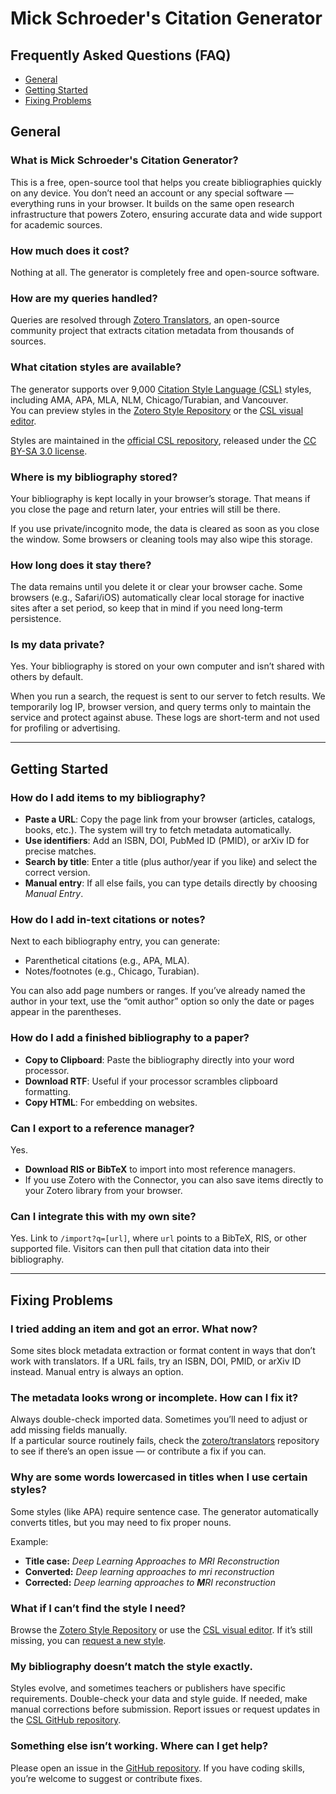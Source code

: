 # Mick Schroeder's Citation Generator

## Frequently Asked Questions (FAQ)

<nav>
  <ul>
  	<li><a href="#general">General</a></li>
  	<li><a href="#usage">Getting Started</a></li>
  	<li><a href="#troubleshooting">Fixing Problems</a></li>
  </ul>
</nav>

## General

### What is Mick Schroeder's Citation Generator?

This is a free, open-source tool that helps you create bibliographies quickly on any device. You don’t need an account or any special software — everything runs in your browser. It builds on the same open research infrastructure that powers Zotero, ensuring accurate data and wide support for academic sources.

### How much does it cost?

Nothing at all. The generator is completely free and open-source software.

### How are my queries handled?

Queries are resolved through [Zotero Translators](https://github.com/zotero/translators), an open-source community project that extracts citation metadata from thousands of sources.

### What citation styles are available?

The generator supports over 9,000 [Citation Style Language (CSL)](http://citationstyles.org/) styles, including AMA, APA, MLA, NLM, Chicago/Turabian, and Vancouver.  
You can preview styles in the [Zotero Style Repository](https://www.zotero.org/styles) or the [CSL visual editor](http://editor.citationstyles.org/searchByExample/).

Styles are maintained in the [official CSL repository](https://github.com/citation-style-language/styles), released under the [CC BY-SA 3.0 license](http://creativecommons.org/licenses/by-sa/3.0/).

### Where is my bibliography stored?

Your bibliography is kept locally in your browser’s storage. That means if you close the page and return later, your entries will still be there.

If you use private/incognito mode, the data is cleared as soon as you close the window. Some browsers or cleaning tools may also wipe this storage.

### How long does it stay there?

The data remains until you delete it or clear your browser cache. Some browsers (e.g., Safari/iOS) automatically clear local storage for inactive sites after a set period, so keep that in mind if you need long-term persistence.

<h3 id="privacy">Is my data private?</h3>

Yes. Your bibliography is stored on your own computer and isn’t shared with others by default.

When you run a search, the request is sent to our server to fetch results. We temporarily log IP, browser version, and query terms only to maintain the service and protect against abuse. These logs are short-term and not used for profiling or advertising.

---

## Getting Started

### How do I add items to my bibliography?

- **Paste a URL**: Copy the page link from your browser (articles, catalogs, books, etc.). The system will try to fetch metadata automatically.
- **Use identifiers**: Add an ISBN, DOI, PubMed ID (PMID), or arXiv ID for precise matches.
- **Search by title**: Enter a title (plus author/year if you like) and select the correct version.
- **Manual entry**: If all else fails, you can type details directly by choosing _Manual Entry_.

### How do I add in-text citations or notes?

Next to each bibliography entry, you can generate:

- Parenthetical citations (e.g., APA, MLA).
- Notes/footnotes (e.g., Chicago, Turabian).

You can also add page numbers or ranges. If you’ve already named the author in your text, use the “omit author” option so only the date or pages appear in the parentheses.

### How do I add a finished bibliography to a paper?

- **Copy to Clipboard**: Paste the bibliography directly into your word processor.
- **Download RTF**: Useful if your processor scrambles clipboard formatting.
- **Copy HTML**: For embedding on websites.

### Can I export to a reference manager?

Yes.

- **Download RIS or BibTeX** to import into most reference managers.
- If you use Zotero with the Connector, you can also save items directly to your Zotero library from your browser.

<h3 id="site_integration">Can I integrate this with my own site?</h3>

Yes. Link to `/import?q=[url]`, where `url` points to a BibTeX, RIS, or other supported file. Visitors can then pull that citation data into their bibliography.

---

## Fixing Problems

### I tried adding an item and got an error. What now?

Some sites block metadata extraction or format content in ways that don’t work with translators. If a URL fails, try an ISBN, DOI, PMID, or arXiv ID instead. Manual entry is always an option.

### The metadata looks wrong or incomplete. How can I fix it?

Always double-check imported data. Sometimes you’ll need to adjust or add missing fields manually.  
If a particular source routinely fails, check the [zotero/translators](https://github.com/zotero/translators) repository to see if there’s an open issue — or contribute a fix if you can.

<h3 id="sentence-case">Why are some words lowercased in titles when I use certain styles?</h3>

Some styles (like APA) require sentence case. The generator automatically converts titles, but you may need to fix proper nouns.

Example:

- **Title case:** _Deep Learning Approaches to MRI Reconstruction_
- **Converted:** _Deep learning approaches to mri reconstruction_
- **Corrected:** _Deep learning approaches to **M**RI reconstruction_

### What if I can’t find the style I need?

Browse the [Zotero Style Repository](https://www.zotero.org/styles) or use the [CSL visual editor](http://editor.citationstyles.org/searchByExample/). If it’s still missing, you can [request a new style](https://github.com/citation-style-language/styles/wiki/Requesting-Styles).

### My bibliography doesn’t match the style exactly.

Styles evolve, and sometimes teachers or publishers have specific requirements. Double-check your data and style guide. If needed, make manual corrections before submission. Report issues or request updates in the [CSL GitHub repository](https://github.com/citation-style-language/styles).

<h3 id="help">Something else isn’t working. Where can I get help?</h3>

Please open an issue in the [GitHub repository](https://github.com/mick-schroeder/schroeder-cite). If you have coding skills, you’re welcome to suggest or contribute fixes.
